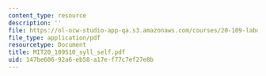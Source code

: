 ```yaml
---
content_type: resource
description: ''
file: https://ol-ocw-studio-app-qa.s3.amazonaws.com/courses/20-109-laboratory-fundamentals-in-biological-engineering-spring-2010/147be60692a6eb58a17ef77c7ef27e8b_MIT20_109S10_syll_self.pdf
file_type: application/pdf
resourcetype: Document
title: MIT20_109S10_syll_self.pdf
uid: 147be606-92a6-eb58-a17e-f77c7ef27e8b
---
```

